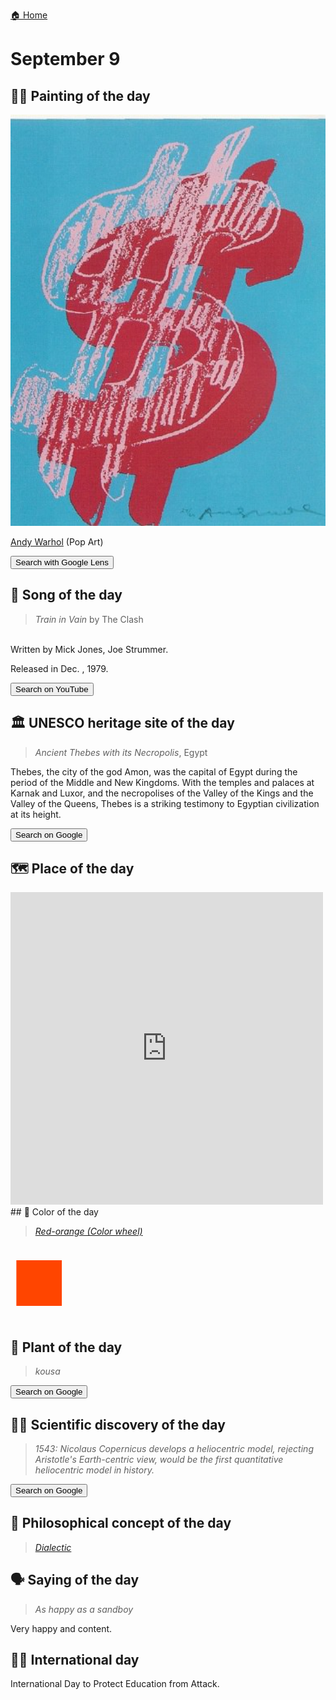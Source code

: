 
[🏠 Home](../../index.md)

# September 9

## 🧑‍🎨 Painting of the day

<img width="600" src="../img/Andy_Warhol_6.jpg">

[Andy Warhol](https://en.wikipedia.org/wiki/Andy_Warhol) (Pop Art)

<button class="btn btn-success"
onclick=" window.open('https://lens.google.com/uploadbyurl?url=https://iretes.github.io/one-a-day/data/img/Andy_Warhol_6.jpg','_blank')">
Search with Google Lens
</button>

## 🎼 Song of the day

> *Train in Vain*
by The Clash

<br />Written by Mick Jones, Joe Strummer.

Released in Dec. , 1979.

<button class="btn btn-success"
onclick=" window.open('http://www.youtube.com/search?q=Train in Vain by The Clash','_blank')">
Search on YouTube
</button>

## 🏛️ UNESCO heritage site of the day

> *Ancient Thebes with its Necropolis*, Egypt

<p>Thebes, the city of the god Amon, was the capital of Egypt during the period of the Middle and New Kingdoms. With the temples and palaces at Karnak and Luxor, and the necropolises of the Valley of the Kings and the Valley of the Queens, Thebes is a striking testimony to Egyptian civilization at its height.</p>

<button class="btn btn-success"
onclick=" window.open('http://www.google.com/search?q=Ancient Thebes with its Necropolis','_blank')">
Search on Google
</button>

## 🗺️ Place of the day

<iframe
src="https://www.mapcrunch.com"
name="mapcrunch"
width="500"
height="500"
allowTransparency="true"
scrolling="no"
frameborder="0"
>
</iframe>
## 🎨 Color of the day

> *[Red-orange (Color wheel)](https://en.wikipedia.org/wiki/Vermilion)*

<div style="color:#FF4500; font-size: 100px;">&#9632;</div>

## 🌿 Plant of the day

> *kousa*

<button class="btn btn-success"
onclick=" window.open('http://www.google.com/search?q=kousa','_blank')">
Search on Google
</button>

## 🧑‍🔬 Scientific discovery of the day

> *1543: Nicolaus Copernicus develops a heliocentric model, rejecting Aristotle's Earth-centric view, would be the first quantitative heliocentric model in history.*

<button class="btn btn-success"
onclick=" window.open('http://www.google.com/search?q=1543: Nicolaus Copernicus develops a heliocentric model, rejecting Aristotle s Earth-centric view, would be the first quantitative heliocentric model in history.','_blank')"> 
Search on Google
</button>

## 💭 Philosophical concept of the day

> *[Dialectic](https://en.wikipedia.org/wiki/Dialectic)*

## 🗣️ Saying of the day

> *As happy as a sandboy*

Very happy and content.

## 🏳️‍🌈 International day

International Day to Protect Education from Attack.